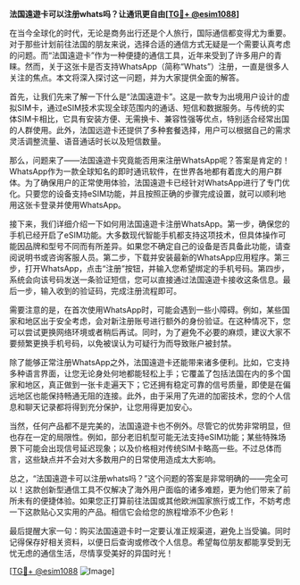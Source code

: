 **法国遠遊卡可以注册whats吗？让通讯更自由[[TG💪+ @esim1088](https://t.me/s/esim1088)]**

在当今全球化的时代，无论是商务出行还是个人旅行，国际通信都变得尤为重要。对于那些计划前往法国的朋友来说，选择合适的通信方式无疑是一个需要认真考虑的问题。而“法国遠遊卡”作为一种便捷的通信工具，近年来受到了许多用户的青睐。然而，关于这张卡是否支持WhatsApp（简称“Whats”）注册，一直是很多人关注的焦点。本文将深入探讨这一问题，并为大家提供全面的解答。

首先，让我们先来了解一下什么是“法国遠遊卡”。这是一款专为出境用户设计的虚拟SIM卡，通过eSIM技术实现全球范围内的通话、短信和数据服务。与传统的实体SIM卡相比，它具有安装方便、无需换卡、兼容性强等优点，特别适合经常出国的人群使用。此外，法国远遊卡还提供了多种套餐选择，用户可以根据自己的需求灵活调整流量、语音通话时长以及短信数量。

那么，问题来了——法国遠遊卡究竟能否用来注册WhatsApp呢？答案是肯定的！WhatsApp作为一款全球知名的即时通讯软件，在世界各地都有着庞大的用户群体。为了确保用户的正常使用体验，法国遠遊卡已经针对WhatsApp进行了专门优化。只要您的设备支持eSIM功能，并且按照正确的步骤完成设置，就可以顺利地用这张卡登录并使用WhatsApp。

接下来，我们详细介绍一下如何用法国遠遊卡注册WhatsApp。第一步，确保您的手机已经开启了eSIM功能。大多数现代智能手机都支持这项技术，但具体操作可能因品牌和型号不同而有所差异。如果您不确定自己的设备是否具备此功能，请查阅说明书或咨询客服人员。第二步，下载并安装最新的WhatsApp应用程序。第三步，打开WhatsApp，点击“注册”按钮，并输入您希望绑定的手机号码。第四步，系统会向该号码发送一条验证短信，您可以直接通过法国遠遊卡接收这条信息。最后一步，输入收到的验证码，完成注册流程即可。

需要注意的是，在首次使用WhatsApp时，可能会遇到一些小障碍。例如，某些国家和地区出于安全考虑，会对新注册账号进行额外的身份验证。在这种情况下，您可以尝试更换网络环境或者稍后再试。同时，为了避免不必要的麻烦，建议大家不要频繁更换手机号码，以免被误认为可疑行为而导致账户被封禁。

除了能够正常注册WhatsApp之外，法国遠遊卡还能带来诸多便利。比如，它支持多种语言界面，让您无论身处何地都能轻松上手；它覆盖了包括法国在内的多个国家和地区，真正做到一张卡走遍天下；它还拥有稳定可靠的信号质量，即使是在偏远地区也能保持畅通无阻的连接。此外，由于采用了先进的加密技术，您的个人信息和聊天记录都将得到充分保护，让您用得更加安心。

当然，任何产品都不是完美的，法国遠遊卡也不例外。尽管它的优势非常明显，但也存在一定的局限性。例如，部分老旧机型可能无法支持eSIM功能；某些特殊场景下可能会出现信号延迟现象；以及价格相对传统SIM卡略高一些。不过总体而言，这些缺点并不会对大多数用户的日常使用造成太大影响。

总之，“法国遠遊卡可以注册whats吗？”这个问题的答案是非常明确的——完全可以！这款创新型通信工具不仅解决了海外用户面临的诸多难题，更为他们带来了前所未有的便捷体验。如果您正打算前往法国或其他欧洲国家旅行或工作，不妨考虑一下这款贴心又实用的产品。相信它会给您的旅程增添不少色彩！

最后提醒大家一句：购买法国遠遊卡时一定要认准正规渠道，避免上当受骗。同时记得保存好相关资料，以便日后查询或修改个人信息。希望每位朋友都能享受到无忧无虑的通信生活，尽情享受美好的异国时光！

[[TG💪+ @esim1088](https://t.me/s/esim1088) ![Image](https://i.postimg.cc/4NQfJmqS/Snipaste-2025-05-13-00-14-12.png)]